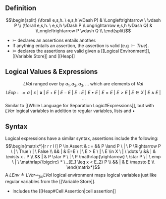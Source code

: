 ## Definition
$$\begin{split}
(\forall e,s,h. \ e,s,h \vDash P) & \Longleftrightarrow \ \vdash  P \\
(\forall e,s,h. \ e,s,h \vDash P \Longrightarrow e,s,h \vDash Q) & \Longleftrightarrow P \vdash Q \\
\end{split}$$
- $\vdash$ declares an assertions entails another.
- If anything entails an assertion, the assertion is valid (e.g $\vdash True$).
- $\vDash$ declares the assertions are valid given a [[Logical Environment]], [[Variable Store]] and [[Heap]]
## Logical Values & Expressions
$$LVal \text{ ranged over by } a_1, a_2, a_3, \dots \text{ which are elements of } Val$$
$$LExp ::= a \ | \ x \ | \ \mathbf{x} \ | \ E + E \ | \ E - E \ | \ E : E \ | \ E  \ \bullet \ E \ | \ E = E \ | \ E > E \ | \ E \in X \ | \ E \land E \ | \ \dots $$
Similar to [[While Language for Separation Logic#Expressions]], but with $LVar$ logical variables in addition to regular variables, lists and $\bullet$ 
## Syntax
Logical expressions have a similar  syntax, assertions include the following:
$$\begin{matrix*}[r r r l l] 
P \in Assert & ::= && P \land P \ | \ P \Rightarrow P \ | \ True \ | \ False \\
&& | & E=E \ | \ E > E \ | \ E \in X \ | \ \dots \\
&& | & \exists x . P \\
&& | & P \star P \ | \ P \mathrlap{\rightarrow} \ \star P \ | \ emp \ | \ \mathrlap{\bigcirc} * \ _{E_1 \leq x < E_2} P \\
&& | & E \mapsto E \\ 
\end{matrix*}$$
A $LEnv \triangleq LVar \rightharpoonup_{fin} LVal$ logical environment maps logical variables just like regular variables from the [[Variable Store]].
- Includes the [[Heap#Cell Assertion|cell assertion]]